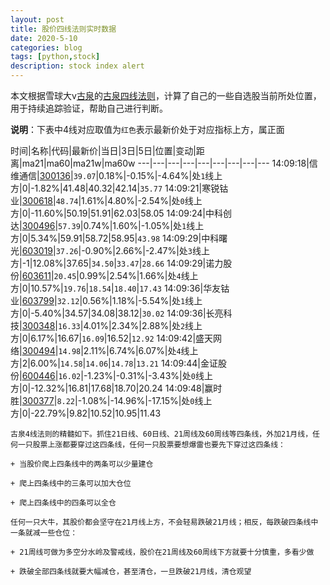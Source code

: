```yaml
---
layout: post
title: 股价四线法则实时数据
date: 2020-5-10
categories: blog
tags: [python,stock]
description: stock index alert
---
```



本文根据雪球大v[古泉](https://xueqiu.com/u/7148646888)的[古泉四线法则](https://xueqiu.com/7148646888/130498192)，计算了自己的一些自选股当前所处位置，用于持续追踪验证，帮助自己进行判断。

**说明**：下表中4线对应取值为`红色`表示最新价处于对应指标上方，属正面

时间|名称|代码|最新价|当日|3日|5日|位置|变动|距离|ma21|ma60|ma21w|ma60w
---|---|---|---|---|---|---|---|---
14:09:18|信维通信|[300136](https://xueqiu.com/S/SZ300136)|`39.07`|0.18%|-0.15%|-4.64%|处`1`线上方|0|-1.82%|41.48|40.32|42.14|`35.77`
14:09:21|寒锐钴业|[300618](https://xueqiu.com/S/SZ300618)|`48.74`|1.61%|4.80%|-2.54%|处`0`线上方|0|-11.60%|50.19|51.91|62.03|58.05
14:09:24|中科创达|[300496](https://xueqiu.com/S/SZ300496)|`57.39`|0.74%|1.60%|-1.05%|处`1`线上方|0|5.34%|59.91|58.72|58.95|`43.98`
14:09:29|中科曙光|[603019](https://xueqiu.com/S/SH603019)|`37.26`|-0.90%|2.66%|-2.47%|处`3`线上方|-1|12.08%|37.65|`34.50`|`33.47`|`28.66`
14:09:29|诺力股份|[603611](https://xueqiu.com/S/SH603611)|`20.45`|0.99%|2.54%|1.66%|处`4`线上方|0|10.57%|`19.76`|`18.54`|`18.40`|`17.43`
14:09:36|华友钴业|[603799](https://xueqiu.com/S/SH603799)|`32.12`|0.56%|1.18%|-5.54%|处`1`线上方|0|-5.40%|34.57|34.08|38.12|`30.02`
14:09:36|长亮科技|[300348](https://xueqiu.com/S/SZ300348)|`16.33`|4.01%|2.34%|2.88%|处`2`线上方|0|6.17%|16.67|`16.09`|16.52|`12.92`
14:09:42|盛天网络|[300494](https://xueqiu.com/S/SZ300494)|`14.98`|2.11%|6.74%|6.07%|处`4`线上方|2|6.00%|`14.58`|`14.06`|`14.78`|`13.21`
14:09:44|金证股份|[600446](https://xueqiu.com/S/SH600446)|`16.02`|-1.23%|-0.31%|-3.43%|处`0`线上方|0|-12.32%|16.81|17.68|18.70|20.24
14:09:48|赢时胜|[300377](https://xueqiu.com/S/SZ300377)|`8.22`|-1.08%|-14.96%|-17.15%|处`0`线上方|0|-22.79%|9.82|10.52|10.95|11.43

```
古泉4线法则的精髓如下。抓住21日线、60日线、21周线及60周线等四条线，外加21月线，任何一只股票上涨都要穿过这四条线，任何一只股票要想爆雷也要先下穿过这四条线：

+ 当股价爬上四条线中的两条可以少量建仓

+ 爬上四条线中的三条可以加大仓位

+ 爬上四条线中的四条可以全仓

任何一只大牛，其股价都会坚守在21月线上方，不会轻易跌破21月线；相反，每跌破四条线中一条就减一些仓位：

+ 21周线可做为多空分水岭及警戒线，股价在21周线及60周线下方就要十分慎重，多看少做

+ 跌破全部四条线就要大幅减仓，甚至清仓，一旦跌破21月线，清仓观望
```